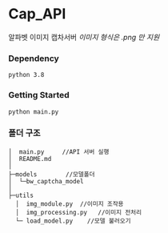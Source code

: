 # Cap_API
알파벳 이미지 캡차서버
*이미지 형식은 .png 만 지원*

### Dependency
```
python 3.8
```

### Getting Started
```
python main.py
```

### 폴더 구조
```
│  main.py     //API 서버 실행 
│  README.md
│
├─models        //모델폴더
│  └─bw_captcha_model
│
├─utils
  │  img_module.py  //이미지 조작용 
  │  img_processing.py   //이미지 전처리
  └─ load_model.py    //모델 불러오기
```



